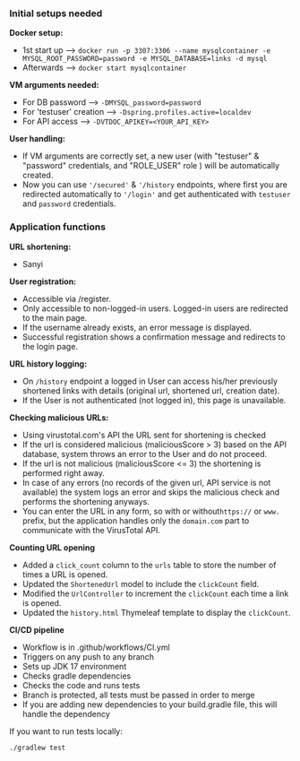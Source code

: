 ### Initial setups needed

**Docker setup:** 
- 1st start up --> `docker run -p 3307:3306 --name mysqlcontainer -e MYSQL_ROOT_PASSWORD=password -e MYSQL_DATABASE=links -d mysql`
- Afterwards --> `docker start mysqlcontainer`

**VM arguments needed:** 
- For DB password --> `-DMYSQL_password=password`
- For 'testuser' creation --> `-Dspring.profiles.active=localdev`
- For API access --> `-DVTDOC_APIKEY=<YOUR_API_KEY>`

**User handling:**
- If VM arguments are correctly set, a new user (with "testuser" & "password" credentials, and "ROLE_USER" role ) will be automatically created.
- Now you can use `'/secured'` & `'/history` endpoints, where first you are redirected automatically to `'/login'` and get authenticated with `testuser` and `password` credentials.

### Application functions

**URL shortening:**
- Sanyi

**User registration:**
- Accessible via /register.
- Only accessible to non-logged-in users. Logged-in users are redirected to the main page.
- If the username already exists, an error message is displayed.
- Successful registration shows a confirmation message and redirects to the login page.

**URL history logging:**
- On `/history` endpoint a logged in User can access his/her previously shortened links with details (original url, shortened url, creation date).
- If the User is not authenticated (not logged in), this page is unavailable.

**Checking malicious URLs:**
- Using virustotal.com's API the URL sent for shortening is checked
- If the url is considered malicious (maliciousScore > 3) based on the API database, system throws an error to the User and do not proceed.
- If the url is not malicious (maliciousScore <= 3) the shortening is performed right away.
- In case of any errors (no records of the given url, API service is not available) the system logs an error and skips the malicious check and performs the shortening anyways.
- You can enter the URL in any form, so with or without`https://` or `www.` prefix, but the application handles only the `domain.com` part to communicate with the VirusTotal API.

**Counting URL opening**
- Added a `click_count` column to the `urls` table to store the number of times a URL is opened.
- Updated the `ShortenedUrl` model to include the `clickCount` field.
- Modified the `UrlController` to increment the `clickCount` each time a link is opened.
- Updated the `history.html` Thymeleaf template to display the `clickCount`.

**CI/CD pipeline**
- Workflow is in .github/workflows/CI.yml
- Triggers on any push to any branch
- Sets up JDK 17 environment
- Checks gradle dependencies
- Checks the code and runs tests
- Branch is protected, all tests must be passed in order to merge
- If you are adding new dependencies to your build.gradle file, this will handle the dependency

If you want to run tests locally:
```sh
./gradlew test

